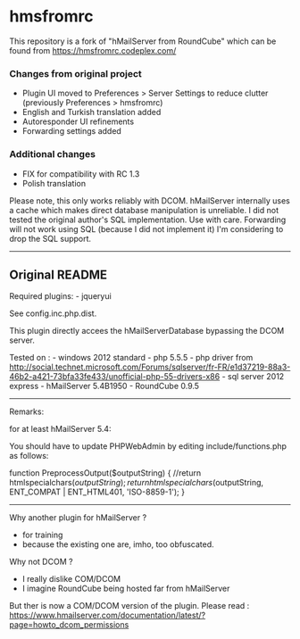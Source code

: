 # hmsfromrc

This repository is a fork of "hMailServer from RoundCube" which can be found from https://hmsfromrc.codeplex.com/

### Changes from original project

* Plugin UI moved to Preferences > Server Settings to reduce clutter (previously Preferences > hmsfromrc)
* English and Turkish translation added
* Autoresponder UI refinements
* Forwarding settings added

### Additional changes

* FIX for compatibility with RC 1.3
* Polish translation

Please note, this only works reliably with DCOM. hMailServer internally uses a cache which makes direct database manipulation is unreliable. I did not tested the original author's SQL implementation. Use with care. Forwarding will not work using SQL (because I did not implement it)
I'm considering to drop the SQL support.

---

## Original README

Required plugins:
    - jqueryui

See config.inc.php.dist.

This plugin directly accees the hMailServerDatabase bypassing the DCOM server.

Tested on :
    - windows 2012 standard
	- php 5.5.5
	    - php driver from http://social.technet.microsoft.com/Forums/sqlserver/fr-FR/e1d37219-88a3-46b2-a421-73bfa33fe433/unofficial-php-55-drivers-x86
	- sql server 2012 express
	- hMailServer 5.4B1950
	- RoundCube 0.9.5

----- ----- ----- ----- ----- -----
Remarks:

for at least hMailServer 5.4:

You should have to update PHPWebAdmin by editing include/functions.php as follows:
 	
  function PreprocessOutput($outputString)
  {
      //return htmlspecialchars($outputString);
      return htmlspecialchars($outputString, ENT_COMPAT | ENT_HTML401, 'ISO-8859-1');
  }

----- ----- ----- ----- ----- -----
Why another plugin for hMailServer ?
- for training
- because the existing one are, imho, too obfuscated.

Why not DCOM ?
- I really dislike COM/DCOM
- I imagine RoundCube being hosted far from hMailServer

But ther is now a COM/DCOM version of the plugin.
Please read : https://www.hmailserver.com/documentation/latest/?page=howto_dcom_permissions
